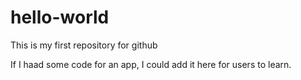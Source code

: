 # hello-world
This is my first repository for github

If I haad some code for an app, I could add it here for users to learn. 
